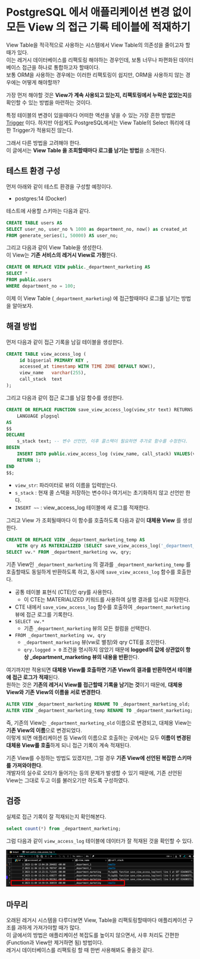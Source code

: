 # PostgreSQL 에서 애플리케이션 변경 없이 모든 View 의 접근 기록 테이블에 적재하기

View Table을 적극적으로 사용하는 시스템에서 View Table의 의존성을 줄이고자 할때가 있다.  
이는 레거시 데이터베이스를 리팩토링 해야하는 경우인데, 보통 너무나 파편화된 데이터베이스 접근을 하나로 통합하고자 할때이다.  
보통 ORM을 사용하는 경우에는 이러한 리팩토링이 쉽지만, ORM을 사용하지 않는 경우에는 어떻게 해야할까?  
  
가장 먼저 해야할 것은 **View가 계속 사용되고 있는지, 리팩토링에서 누락은 없었는지**를 확인할 수 있는 방법을 마련하는 것이다.  
  
특정 테이블의 변경이 있을때마다 어떠한 액션을 넣을 수 있는 가장 흔한 방법은 [Trigger](https://www.postgresql.org/docs/current/sql-createtrigger.html) 이다.
하지만 아쉽게도 PostgreSQL에서는 View Table의 Select 쿼리에 대한 Trigger가 적용되진 않는다.

그래서 다른 방법을 고려해야 한다.  
이 글에서는 **View Table 을 조회할때마다 로그를 남기는 방법**을 소개한다.

## 테스트 환경 구성

먼저 아래와 같이 테스트 환경을 구성할 예정이다.  

- postgres:14 (Docker)

테스트에 사용할 스키마는 다음과 같다.

```sql
CREATE TABLE users AS
SELECT user_no, user_no % 1000 as department_no, now() as created_at
FROM generate_series(1, 50000) AS user_no;
```

그리고 다음과 같이 View Table을 생성한다.  
이 View는 **기존 서비스의 레거시 View로 가정**한다.

```sql
CREATE OR REPLACE VIEW public._department_marketing AS
SELECT *
FROM public.users
WHERE department_no = 100;
```

이제 이 View Table (`_department_marketing`) 에 접근할때마다 로그를 남기는 방법을 알아보자.

## 해결 방법

먼저 다음과 같이 접근 기록을 남길 테이블을 생성한다.

```sql
CREATE TABLE view_access_log (
     id bigserial PRIMARY KEY ,
     accessed_at timestamp WITH TIME ZONE DEFAULT NOW(),
     view_name   varchar(255),
     call_stack  text
);
```

그리고 다음과 같이 접근 로그를 남길 함수를 생성한다.

```sql
CREATE OR REPLACE FUNCTION save_view_access_log(view_str text) RETURNS integer
    LANGUAGE plpgsql
AS
$$
DECLARE
    s_stack text; -- 변수 선언만, 이후 콜스택이 필요하면 추가로 함수를 수정한다.
BEGIN
    INSERT INTO public.view_access_log (view_name, call_stack) VALUES(view_str, s_stack);
    RETURN 1;
END
$$;
```

- `view_str`: 파라미터로 뷰의 이름을 입력받는다.
- `s_stack` : 현재 콜 스택을 저장하는 변수이나 여기서는 초기화하지 않고 선언만 한다.
- `INSERT ~~` : view_access_log 테이블에 새 로그를 적재한다. 

그리고 View 가 조회될때마다 이 함수를 호출하도록 다음과 같이 **대체용 View** 를 생성한다.

```sql
CREATE OR REPLACE VIEW _department_marketing_temp AS
    WITH qry AS MATERIALIZED (SELECT save_view_access_log('_department_marketing') AS logged)
SELECT vw.* FROM _department_marketing vw, qry;
```

기존 View인 `_department_marketing` 의 결과를 `_department_marketing_temp` 를 호출할때도 동일하게 반환하도록 하고, 동시에 `save_view_access_log` 함수를 호출한다.

- 공통 테이블 표현식 (CTE)인 qry를 사용한다. 
  - 이 CTE는 MATERIALIZED 키워드를 사용하여 실행 결과를 임시로 저장한다.
- CTE 내에서 `save_view_access_log` 함수를 호출하여 `_department_marketing` 뷰에 접근 로그를 기록한다. 
- `SELECT vw.*` 
  - 기존 `_department_marketing` 뷰의 모든 컬럼을 선택한다.
- `FROM _department_marketing vw, qry` 
  - `_department_marketing` 뷰(vw로 별칭)와 qry CTE를 조인한다. 
  - `qry.logged > 0` 조건을 명시하지 않았기 때문에 **logged의 값에 상관없이 항상 _department_marketing 뷰의 내용을 반환**한다.


여기까지만 적용되면 **대체용 View를 호출하면 기존 View의 결과를 반환하면서 테이블에 접근 로그가 적재**된다.  
원하는 것은 **기존의 레거시 View를 접근할때 기록을 남기는 것**이기 때문에, **대체용 View와 기존 View의 이름을 서로 변경한다**.

```sql
ALTER VIEW _department_marketing RENAME TO _department_marketing_old;
ALTER VIEW _department_marketing_temp RENAME TO _department_marketing;
```

즉, 기존의 View는 `_department_marketing_old` 이름으로 변경되고, 대체용 View는 **기존 View의 이름**으로 변경되었다.  
이렇게 되면 애플리케이션 등 View의 이름으로 호출하는 곳에서는 모두 **이름이 변경된 대체용 View를 호출**하게 되니 접근 기록이 계속 적재된다.  

기존 View를 수정하는 방법도 있겠지만, 그럴 경우 **기존 View에 선언된 복잡한 스키마를 가져와야한다**.  
개발자의 실수로 오타가 들어가는 등의 문제가 발생할 수 있기 때문에, 기존 선언된 View는 그대로 두고 이를 불러오기만 하도록 구성하였다.  
  
## 검증

실제로 접근 기록이 잘 적재되는지 확인해본다.

```sql 
select count(*) from _department_marketing;
```

그럼 다음과 같이 `view_access_log` 테이블에 데이터가 잘 적재된 것을 확인할 수 있다.

![result](./images/result.png)

## 마무리

오래된 레거시 시스템을 다루다보면 View, Table을 리팩토링할때마다 애플리케이션 구조를 과하게 가져가야할 때가 많다.  
이 글에서의 방법은 애플리케이션 복잡도를 높이지 않으면서, 사후 처리도 간편한 (Function과 View만 제거하면 됨) 방법이다.  
레거시 데이터베이스를 리팩토링 할 때 한번 사용해봐도 좋을것 같다.
